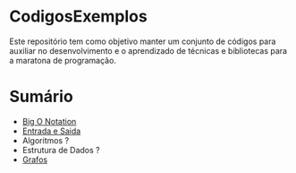# CodigosExemplos


Este repositório tem como objetivo manter um conjunto de códigos para auxiliar no desenvolvimento e o aprendizado de técnicas e bibliotecas para a maratona de programação.


# Sumário

 - [Big O Notation](./BigONotation.md)
 - [Entrada e Saida](./Entrada%20e%20Saida.md)
 - Algoritmos ?
 - Estrutura de Dados ?
 - [Grafos](./Algoritmos/Grafos/README.md)